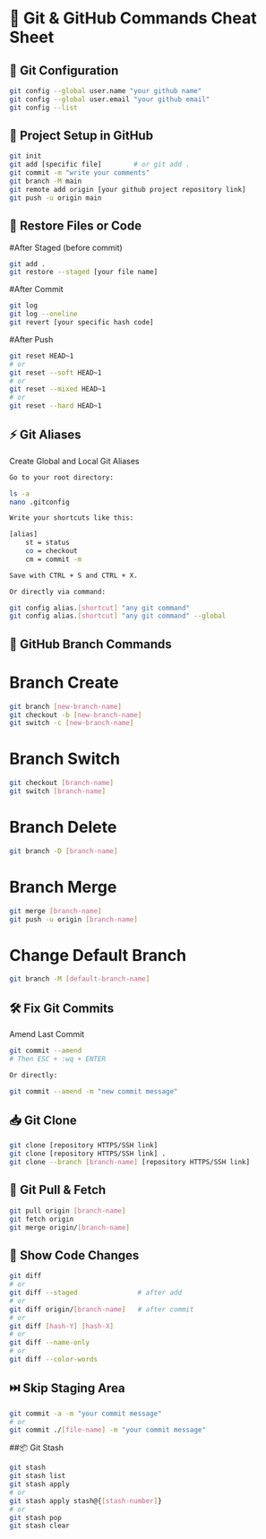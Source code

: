# 🚀 Git & GitHub Commands Cheat Sheet

## 🔧 Git Configuration
```bash
git config --global user.name "your github name"
git config --global user.email "your github email"
git config --list
```
## 📂 Project Setup in GitHub

```bash 
git init
git add [specific file]        # or git add .
git commit -m "write your comments"
git branch -M main
git remote add origin [your github project repository link]
git push -u origin main
```
## 🔄 Restore Files or Code

#After Staged (before commit)
``` bash
git add .
git restore --staged [your file name]
```
#After Commit
```bash
git log
git log --oneline
git revert [your specific hash code]
```
#After Push
```bash
git reset HEAD~1
# or
git reset --soft HEAD~1
# or
git reset --mixed HEAD~1
# or
git reset --hard HEAD~1
```

## ⚡ Git Aliases
Create Global and Local Git Aliases

```bash
Go to your root directory:

ls -a
nano .gitconfig

Write your shortcuts like this:

[alias]
    st = status
    co = checkout
    cm = commit -m

Save with CTRL + S and CTRL + X.

Or directly via command:

git config alias.[shortcut] "any git command"
git config alias.[shortcut] "any git command" --global
```

## 🌿 GitHub Branch Commands
# Branch Create
```bash
git branch [new-branch-name]
git checkout -b [new-branch-name]
git switch -c [new-branch-name]
```
# Branch Switch
```bash
git checkout [branch-name]
git switch [branch-name]
```
# Branch Delete
```bash
git branch -D [branch-name]
```
# Branch Merge
```bash
git merge [branch-name]
git push -u origin [branch-name]
```
# Change Default Branch
```bash
git branch -M [default-branch-name]
```

## 🛠️ Fix Git Commits
Amend Last Commit
```bash
git commit --amend
# Then ESC + :wq + ENTER

Or directly:

git commit --amend -m "new commit message"
```

## 📥 Git Clone
```bash
git clone [repository HTTPS/SSH link]
git clone [repository HTTPS/SSH link] .
git clone --branch [branch-name] [repository HTTPS/SSH link]
```

## 🔄 Git Pull & Fetch
```bash
git pull origin [branch-name]
git fetch origin
git merge origin/[branch-name]
```

## 👀 Show Code Changes
```bash
git diff
# or
git diff --staged               # after add
# or
git diff origin/[branch-name]   # after commit
# or
git diff [hash-Y] [hash-X]
# or
git diff --name-only
# or
git diff --color-words
```

## ⏭️ Skip Staging Area
```bash
git commit -a -m "your commit message"
# or
git commit ./[file-name] -m "your commit message"
```

##📦 Git Stash
```bash
git stash
git stash list
git stash apply
# or
git stash apply stash@{[stash-number]}
# or
git stash pop
git stash clear
```
